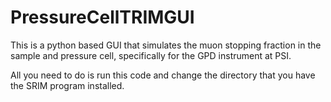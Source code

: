 # PressureCellTRIMGUI
This is a python based GUI that simulates the muon stopping fraction in the sample and pressure cell, specifically for the GPD instrument at PSI.

All you need to do is run this code and change the directory that you have the SRIM program installed.
